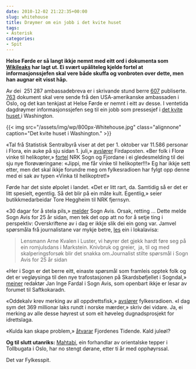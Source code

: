 ```yaml
---
date: 2010-12-02 21:22:35+00:00
slug: whitehouse
title: Drøymer om ein jobb i det kvite huset
tags: 
- Asterisk
categories:
- Spit
---
```


**Helse Førde er så langt ikkje nemnt med eitt ord i dokumenta som [Wikileaks](http://nn.wikipedia.org/wiki/Wikileaks) har lagt ut. Ei svært upåliteleg kjelde fortel at informasjonssjefen skal vere både skuffa og vonbroten over dette, men han augnar eit visst håp.**

Av dei  251 287 ambassadebreva er i skrivande stund berre [607](http://rpgp.org/cable/) publiserte. [763](http://www.norwaypost.no/news/763-wikileaks-document-from-oslo.html) dokument skal vere sende frå den USA-amerikanske ambassaden i Oslo, og det kan tenkjast at Helse Førde er nemnt i eitt av desse. I ventetida dagdrøymer informasjonssjefen seg til ein jobb som pressesjef i [det kvite huset ](http://nn.wikipedia.org/wiki/Det_kvite_huset_i_Washington,_D.C.)i Washington.

<!--more-->

{{< img src="/assets/img/wp/800px-Whitehouse.jpg" class="alignnone" caption="Det kvite huset i Washington." >}}

«Tal frå Statistisk Sentralbyrå viser at det per 1. oktober var 11.586 personar i Flora, ein auke på sju sidan 1. juli,» [avslører](http://www.firdaposten.no/lokalnytt/article5388925.ece) Firdaposten. «Ber folk i Florø vinke til helikopter,» [fortel](http://nrk.no/nyheter/distrikt/nrk_sogn_og_fjordane/1.7405115) NRK Sogn og Fjordane i ei gledesmelding til dei sju nye florøværingane: «Jippi, me får vinke til helikopter!!!» Eg har ikkje sett etter, men det skal ikkje forundre meg om fylkesradioen har fylgt opp denne med ei sak av typen «Vinka til helikoptret!»

Førde har det siste ølpolet i landet. «Det er litt rart, da. Samtidig så er det er litt spesielt, egentlig. Så det blir på ein måte kult. Egentlig,» seier butikkmedarbeidar Tore Heggheim til NRK fjernsyn.

«30 dagar for å stela pils,» [melder](http://www.sognavis.no/25_aar/article3826069.ece) Sogn Avis. Orsak, retting … Dette melde Sogn Avis for 25 år sidan, men tek det opp att no for å setje ting i perspektiv: Overskriftene av i dag er ikkje slik dei ein gong var. Jamvel spørsmåla frå journalistane var mykje betre, [les](http://www.sognavis.no/25_aar/article3273223.ece) ein i lokalavisa:


<blockquote>Lensmann Arne Kvalen i Luster, vi høyrer det gjekk hardt føre seg på ein romjulsdans i Markstein. Knivbruk og greier,  ja, til og med skalperingsforsøk blir det snakka om.Journalist stilte spørsmål i Sogn Avis for 25 år sidan</blockquote>


«Her i Sogn er det berre eitt, einaste spørsmål som framleis opptek folk og det er vegløysinga til den nye trafostasjonen på Skardsbøfjellet i Sogndal,» [meiner](http://sognavismeiner.origo.no/-/bulletin/show/608930_truleg-ny-veg-til-oevstedalen) redaktør Jan Inge Fardal i Sogn Avis, som openbart ikkje er lesar av forumet til Saftkokaradn.

«Oddekalv krev merking av all oppdrettsfisk,» [avslører](http://nrk.no/nyheter/distrikt/more_og_romsdal/1.7403662) fylkesradioen. «I dag sym det 369 millionar laks rundt i norske mærder,» skriv dei vidare. Ja, ei merking av alle desse høyrest ut som eit høveleg dugnadsprosjekt for idrettslaga.

«Kulda kan skape problem,» [åtvarar](http://www.fjt.no/nyheter/article284649.ece) Fjordenes Tidende. Kald juleøl?

**Og til slutt utanriks:** [Mahtabi](http://www.dagbladet.no/nyheter/960602-kjent-2.html), ein forhandlar av orientalske tepper i Tollbugata i Oslo, har no stengt dørane, etter ti år med opphøyrssal.

Det var Fylkesspit.

